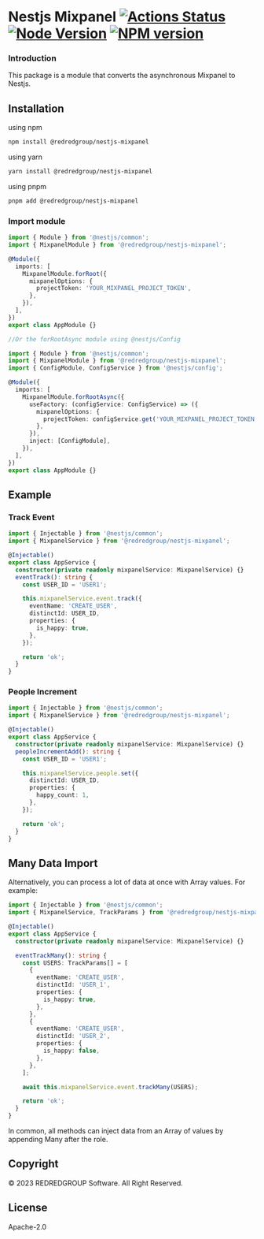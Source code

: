 # Nestjs Mixpanel [![Actions Status][gh-actions-badge]][gh-actions] [![Node Version][node-badge]][npm] [![NPM version][npm-badge]][npm]

[gh-actions]: https://github.com/REDREDGROUP/nestjs-mixpanel/actions
[npm]: https://www.npmjs.com/package/@redredgroup%2Fnestjs-mixpanel
[gh-actions-badge]: https://github.com/REDREDGROUP/nestjs-mixpanel/workflows/CI/badge.svg
[node-badge]: https://img.shields.io/node/v/@redredgroup%2Fnestjs-mixpanel.svg
[npm-badge]: https://img.shields.io/npm/v/@redredgroup%2Fnestjs-mixpanel.svg

### Introduction

This package is a module that converts the asynchronous Mixpanel to Nestjs.

## Installation

using npm

```bash
npm install @redredgroup/nestjs-mixpanel
```

using yarn

```bash
yarn install @redredgroup/nestjs-mixpanel
```

using pnpm

```bash
pnpm add @redredgroup/nestjs-mixpanel
```

### Import module

```typescript
import { Module } from '@nestjs/common';
import { MixpanelModule } from '@redredgroup/nestjs-mixpanel';

@Module({
  imports: [
    MixpanelModule.forRoot({
      mixpanelOptions: {
        projectToken: 'YOUR_MIXPANEL_PROJECT_TOKEN',
      },
    }),
  ],
})
export class AppModule {}

//Or the forRootAsync module using @nestjs/Config

import { Module } from '@nestjs/common';
import { MixpanelModule } from '@redredgroup/nestjs-mixpanel';
import { ConfigModule, ConfigService } from '@nestjs/config';

@Module({
  imports: [
    MixpanelModule.forRootAsync({
      useFactory: (configService: ConfigService) => ({
        mixpanelOptions: {
          projectToken: configService.get('YOUR_MIXPANEL_PROJECT_TOKEN'),
        },
      }),
      inject: [ConfigModule],
    }),
  ],
})
export class AppModule {}
```

## Example

### Track Event

```typescript
import { Injectable } from '@nestjs/common';
import { MixpanelService } from '@redredgroup/nestjs-mixpanel';

@Injectable()
export class AppService {
  constructor(private readonly mixpanelService: MixpanelService) {}
  eventTrack(): string {
    const USER_ID = 'USER1';

    this.mixpanelService.event.track({
      eventName: 'CREATE_USER',
      distinctId: USER_ID,
      properties: {
        is_happy: true,
      },
    });

    return 'ok';
  }
}
```

### People Increment

```typescript
import { Injectable } from '@nestjs/common';
import { MixpanelService } from '@redredgroup/nestjs-mixpanel';

@Injectable()
export class AppService {
  constructor(private readonly mixpanelService: MixpanelService) {}
  peopleIncrementAdd(): string {
    const USER_ID = 'USER1';

    this.mixpanelService.people.set({
      distinctId: USER_ID,
      properties: {
        happy_count: 1,
      },
    });

    return 'ok';
  }
}
```

## Many Data Import

Alternatively, you can process a lot of data at once with Array values. For example:

```typescript
import { Injectable } from '@nestjs/common';
import { MixpanelService, TrackParams } from '@redredgroup/nestjs-mixpanel';

@Injectable()
export class AppService {
  constructor(private readonly mixpanelService: MixpanelService) {}

  eventTrackMany(): string {
    const USERS: TrackParams[] = [
      {
        eventName: 'CREATE_USER',
        distinctId: 'USER_1',
        properties: {
          is_happy: true,
        },
      },
      {
        eventName: 'CREATE_USER',
        distinctId: 'USER_2',
        properties: {
          is_happy: false,
        },
      },
    ];

    await this.mixpanelService.event.trackMany(USERS);

    return 'ok';
  }
}
```

In common, all methods can inject data from an Array of values by appending Many after the role.

## Copyright

© 2023 REDREDGROUP Software. All Right Reserved.

## License

Apache-2.0
